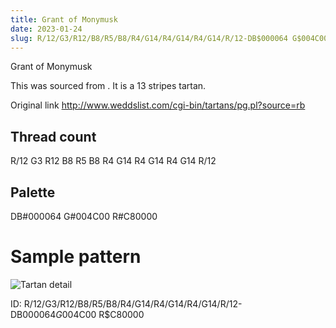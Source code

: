 ```yaml
---
title: Grant of Monymusk
date: 2023-01-24
slug: R/12/G3/R12/B8/R5/B8/R4/G14/R4/G14/R4/G14/R/12-DB$000064 G$004C00 R$C80000
---
```

Grant of Monymusk

This was sourced from <no value>.  It is a 13 stripes tartan.

Original link http://www.weddslist.com/cgi-bin/tartans/pg.pl?source=rb

## Thread count
R/12 G3 R12 B8 R5 B8 R4 G14 R4 G14 R4 G14 R/12

## Palette
DB#000064 G#004C00 R#C80000

# Sample pattern

![Tartan detail](tartan.png "R/12 G3 R12 B8 R5 B8 R4 G14 R4 G14 R4 G14 R/12 tartan")

ID: R/12/G3/R12/B8/R5/B8/R4/G14/R4/G14/R4/G14/R/12-DB$000064 G$004C00 R$C80000